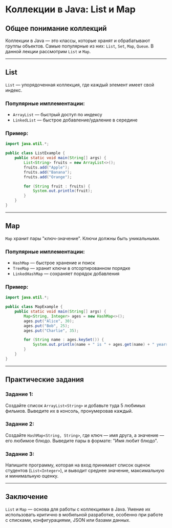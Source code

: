 # Коллекции в Java: List и Map

## Общее понимание коллекций

Коллекции в Java — это классы, которые хранят и обрабатывают группы объектов. Самые популярные из них: `List`, `Set`, `Map`, `Queue`. В данной лекции рассмотрим `List` и `Map`.

---

## List

`List` — упорядоченная коллекция, где каждый элемент имеет свой индекс.

### Популярные имплементации:
- `ArrayList` — быстрый доступ по индексу
- `LinkedList` — быстрое добавление/удаление в середине

### Пример:
```java
import java.util.*;

public class ListExample {
    public static void main(String[] args) {
        List<String> fruits = new ArrayList<>();
        fruits.add("Apple");
        fruits.add("Banana");
        fruits.add("Orange");

        for (String fruit : fruits) {
            System.out.println(fruit);
        }
    }
}
```

---

## Map

`Map` хранит пары "ключ-значение". Ключи должны быть уникальными.

### Популярные имплементации:
- `HashMap` — быстрое хранение и поиск
- `TreeMap` — хранит ключи в отсортированном порядке
- `LinkedHashMap` — сохраняет порядок добавления

### Пример:
```java
import java.util.*;

public class MapExample {
    public static void main(String[] args) {
        Map<String, Integer> ages = new HashMap<>();
        ages.put("Alice", 30);
        ages.put("Bob", 25);
        ages.put("Charlie", 35);

        for (String name : ages.keySet()) {
            System.out.println(name + " is " + ages.get(name) + " years old.");
        }
    }
}
```

---

## Практические задания

### Задание 1:
Создайте список `ArrayList<String>` и добавьте туда 5 любимых фильмов. Выведите их в консоль, пронумеровав каждый.

### Задание 2:
Создайте `HashMap<String, String>`, где ключ — имя друга, а значение — его любимое блюдо. Выведите пары в формате: "Имя любит блюдо".

### Задание 3:
Напишите программу, которая на вход принимает список оценок студентов (`List<Integer>`), и выводит среднее значение, максимальную и минимальную оценку.

---

## Заключение

`List` и `Map` — основа для работы с коллекциями в Java. Умение их использовать критично в мобильной разработке, особенно при работе с списками, конфигурациями, JSON или базами данных.

